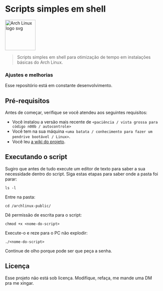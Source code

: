 # Scripts simples em shell

<img align="center" src="https://archlinux.org/static/logos/archlinux-logo-dark-scalable.518881f04ca9.svg" alt="Arch Linux logo svg" height="100">

> Scripts simples em shell para otimização de tempo em instalações básicas do Arch Linux.

### Ajustes e melhorias

Esse repositório está em constante desenvolvimento.

## Pré-requisitos

Antes de começar, verifique se você atendeu aos seguintes requisitos:

- Você instalou a versão mais recente de `<paciência / vista grossa para código n00b / autocontrole>`
- Você tem na sua máquina `<uma batata / conhecimento para fazer um pendrive bootável / Linux>`.
- Você leu <a href="https://wiki.archlinux.org/title/Installation_guide" target="blank">a wiki do projeto</a>.

## Executando o script

Sugiro que antes de tudo execute um editor de texto para saber a sua necessidade dentro do script. Siga estas etapas para saber onde a pasta foi parar:

```
ls -l
```

Entre na pasta:

```
cd /archlinux-public/
```

Dê permissão de escrita para o script:

```
chmod +x <nome-do-script>
```

Execute-o e reze para o PC não explodir:

```
./<nome-do-script>
```

Continue de olho porque pode ser que peça a senha.

## Licença

Esse projeto não está sob licença. Modifique, refaça, me mande uma DM pra me xingar.
